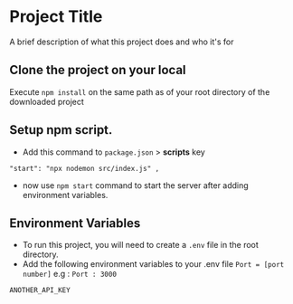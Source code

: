 
# Project Title

A brief description of what this project does and who it's for

## Clone the project on your local
Execute `npm install` on the same path as of your root directory of the downloaded project

## Setup npm script.
- Add this command to `package.json` > **scripts** key 
```
"start": "npx nodemon src/index.js" ,
```
- now use `npm start` command to start the server after adding environment variables.


## Environment Variables

- To run this project, you will need to create a `.env` file in the root directory.
- Add the following environment variables to your .env file
`Port = [port number]` e.g : `Port : 3000`

`ANOTHER_API_KEY`

